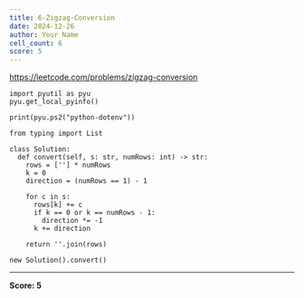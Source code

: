 ```yaml
---
title: 6-Zigzag-Conversion
date: 2024-12-26
author: Your Name
cell_count: 6
score: 5
---
```


https://leetcode.com/problems/zigzag-conversion


```
import pyutil as pyu
pyu.get_local_pyinfo()
```


```
print(pyu.ps2("python-dotenv"))
```


```
from typing import List
```


```
class Solution:
  def convert(self, s: str, numRows: int) -> str:
    rows = [''] * numRows
    k = 0
    direction = (numRows == 1) - 1

    for c in s:
      rows[k] += c
      if k == 0 or k == numRows - 1:
        direction *= -1
      k += direction

    return ''.join(rows)
```


```
new Solution().convert()
```


---
**Score: 5**